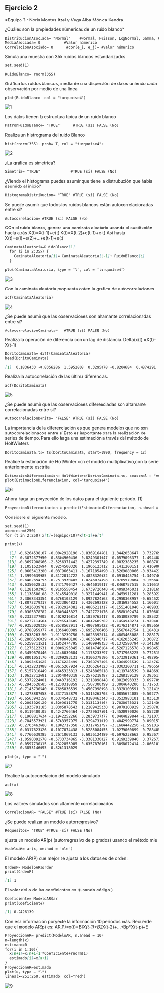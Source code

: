 ## Ejercicio 2
*Equipo 3 : Noria Montes Itzel y Vega Alba Mónica Kendra. 

¿Cuáles son la propiedades númericas de un ruido blanco?

```markdown
DistribucionAsociada= "Normal"    #Normal, Poisson, LogNormal, Gamma, ChiCudrada, Exponencial
MediaAsociada= 0           #Valor númerico
CorrelacionAsociado= 0      #cor(e_i, e_j)= #Valor númerico
```
Simula una muestra con 355 ruidos blancos estandarizados 
```markdown
set.seed(1) 

RuidoBlanco= rnorm(355)
```
Gráfica los ruidos blancos, mediante una dispersión de datos uniendo cada observación por medio de una línea
```markdown
plot(RuidoBlanco, col = "turquoise4")
```
![1](https://user-images.githubusercontent.com/57273828/68147658-25c10380-ff00-11e9-8209-5c008f8d0d7e.png)

Los datos tienen la estructura típica de un ruido blanco
```markdown
PatronRuidoBlanco= "TRUE"      #TRUE (sí) FALSE (No)
```
Realiza un histrograma del ruido Blanco
```markdown
hist(rnorm(355), prob= T, col = "turquoise4")
```
![2](https://user-images.githubusercontent.com/57273828/68147702-3c675a80-ff00-11e9-8017-a93de7536a3b.png)

¿La gráfica es símetrica?
```markdown
Simetria= "TRUE"              #TRUE (sí) FALSE (No)
```
¿Viendo el histograma puedes asumir que tiene la distrubución que había asumido al inicio?
```markdown
HistogramaDistribucion= "TRUE" #TRUE (sí) FALSE (No)
```
Se puede asumir que todos los ruidos blancos están autocorrelacionadas entre si?
```markdown
Autocorrelacion= #TRUE (sí) FALSE (No)
```
COn el ruido blanco, genera una caminata aleatoria usando el sustitución hacía atrás
X(t)=X(t-1)+e(t)
X(t)=X(t-2)+e(t-1)+e(t)
Así hasta 
X(t)=e(1)+e(2)+...+e(t-1)+e(t)
```markdown
CaminataAleatoria=RuidoBlanco[1]
  for (i in 2:355) {
    CaminataAleatoria[i]= CaminataAleatoria[i-1]+ RuidoBlanco[i]
  }
    
plot(CaminataAleatoria, type = "l", col = "turquoise4")
```
![3](https://user-images.githubusercontent.com/57273828/68147722-51dc8480-ff00-11e9-9cee-18dfbdfd6dc3.png)

Con la caminata aleatoria propuesta obten la gráfica de autocorrelaciones
```markdown
acf(CaminataAleatoria)
```
![4](https://user-images.githubusercontent.com/57273828/68147752-66b91800-ff00-11e9-8d05-d04fd6551c02.png)

¿Se puede asumir que las observaciones son altamante correlacionadas entre sí?
```markdown
AutocorrelacionCaminata=   #TRUE (sí) FALSE (No)
```
Realiza la operación de diferencia con un lag de distancia.
Delta(x(t))=X(t)-X(t-1)
```markdown
DoritoCaminata= diff(CaminataAleatoria)
head(DoritoCaminata)
```
```markdown
[1]  0.1836433 -0.8356286  1.5952808  0.3295078 -0.8204684  0.4874291
```
Realiza la autocorrelación de las última diferencias.
```markdown
acf(DoritoCaminata)
```
![5](https://user-images.githubusercontent.com/57273828/68147810-7c2e4200-ff00-11e9-8e70-e6843ffc1312.png)

¿Se puede asumir que las observaciones diferenciadas son altamante correlacionadas entre sí?
```markdown
AutocorrelacionDorito= "FALSE" #TRUE (sí) FALSE (No)
```
La importancia de la diferenciación es que genera modelos que no son autocorrelacionados entre sí
Esto es importante para la realización de series de tiempo. Para ello haga una estimación a través del método de 
HoltWinters
```markdown
DoritoCaminata.ts= ts(DoritoCaminata, start=1990, frequency = 12)
```
Realice la estimación de HoltWinter con el modelo multiplicativo,con la serie anteriormente esctrita
```markdown
EstimacionDiferenciacion= HoltWinters(DoritoCaminata.ts, seasonal = "mult" )
plot(EstimacionDiferenciacion, col="turquoise4")
```
![6](https://user-images.githubusercontent.com/57273828/68147851-910ad580-ff00-11e9-9caa-5fc18c19e7ad.png)

Ahora haga un proyección de los datos para el siguiente periodo. (1)
```markdown
ProyeccionDiferenciacion = predict(EstimacionDiferenciacion, n.ahead = 1)
```
Considere el siguiente modelo:
```markdown
set.seed(1)
x=e=rnorm(250)
for (t in 2:250) x[t]=(equipo/10)*x[t-1]+e[t]
```
```markdown
print(x)
```
```markdown
  [1] -0.6264538107 -0.0042928190 -0.8369164581  1.3442058647  0.7327695312 -0.6006375247
  [7]  0.3072377950  0.8304960436  0.8249301647 -0.0579093377  1.4944083671  0.8381657466
 [13] -0.3697908566 -2.3256371442  0.4272397749  0.0832383235  0.0087812339  0.9464705809
 [19]  1.1051623694  0.9254500320  1.1966123812  1.1411200151  0.4169009879 -1.8642813995
 [25]  0.0605413280 -0.0379663411 -0.1671854090 -1.5209080066 -0.9344224571  0.1376148231
 [31]  1.3999639985  0.3172014722  0.4828320532  0.0910445754 -1.3497461842 -0.8199184186
 [37] -0.6402654793 -0.2513930405  1.0246074598  1.0705579864  0.1566437997 -0.2063685402
 [43]  0.6350528133  0.7471790427 -0.4646019817 -0.8468757515  0.1105192367  0.8016886955
 [49]  0.1281603965  0.9195558454  0.6739726340 -0.4098346031  0.2181693105 -1.0639123029
 [55]  1.1138500108  2.3145549018  0.3271449941 -0.9459911281  0.2859222890 -0.0492779172
 [61]  2.3868343854  0.6768103129  0.8927824563  0.2958368957 -0.6545221402 -0.0075643425
 [67] -1.8072279317  0.9233864821  0.4302692828  2.3016924552  1.1660172655 -0.3601412513
 [73]  0.5026839781 -0.7832924382 -1.4886211317 -0.1551401040 -0.4898339044 -0.1458448197
 [79]  0.0305878782 -0.5803445827 -0.7427721076 -0.3580102474  1.0706839223 -1.2023616237
 [85]  0.2332377005  0.4029216814  1.1839763417  0.0510089789  0.3853215036  0.3826952418
 [91] -0.4277114584  1.0795543685  1.4842689262  1.1454943274  1.9304817528  1.1376309514
 [97] -0.9353029230 -0.8538562911 -1.4807695022 -0.9176314871 -0.8956561234 -0.2265809639
[103] -0.9788959377 -0.1356400089 -0.6952766466  1.5587042754  1.1843187586  1.2654698571
[109]  0.7638263150  1.9113239750 -0.0623392614 -0.4803465088  1.2881782859 -0.2642428675
[115] -0.2866536039 -0.4788040106 -0.4636340717 -0.4182035245  0.3687272739 -0.0667123001
[121] -0.5259711521  1.1852474795  0.1409948353 -0.1372580794 -0.1413681650  0.6702558575
[127]  0.1275123531  0.0006195345 -0.6814746184 -0.5287126578 -0.0984533569 -0.6184304933
[133]  0.3459670446 -1.4146039684 -0.1178233297 -1.5717968225 -0.7725151736 -0.7600344565
[139] -0.8801051176 -0.3209283131 -2.0106379196  0.5733919361 -1.4929548554 -0.9114168581
[145] -1.3893451625 -1.1676225499  1.7368797806  0.5384595539 -1.1247626643 -1.9780343337
[151] -0.1432231988 -0.0615267924 -0.3365264123 -1.0303200711 -1.7965563315 -1.6141591961
[157]  0.5157810449 -0.4665323813 -1.5243865618  1.4119746539  0.8486927735  0.0159607311
[163]  1.0632712681  1.2054040318 -0.2576218387  2.1288159129  0.3836177437 -1.3094093271
[169] -0.5372224001  0.0463716192  2.3218898848  0.8023693333  0.6977096054  0.1321599463
[175] -0.2943528585 -0.1230318859  0.7507300399  2.3004640206  1.7175316449  1.7231678919
[181] -0.7143730540  0.7695836539  0.4507998998 -1.3320100591  0.1214197249 -0.1223286872
[187]  1.4278887058 -0.3377153879 -0.5315263703 -1.0855674085 -0.5027741840  0.2511795243
[193] -0.6563943158  0.6334548732 -1.0180463243 -1.3533983101  1.0351382138 -0.7053060012
[199]  0.2003829120 -0.3209611775  0.3131134864  1.7828073321  2.1214306331  0.3055213892
[205] -2.1935791185  1.8395878543  1.2189425230  0.9070100929  0.2587035047  0.5877194744
[211]  0.0119400105  0.4242766464 -0.2729637501 -1.4520970026  0.5522091667  1.6854077755
[217]  0.1968817634 -1.1942252266  0.2839737377  0.0404829844 -1.7210735115 -0.5141901938
[223] -0.7845573921 -0.5763357975 -1.3294731019  1.4042999774  0.0901579568 -1.5784660252
[229] -0.2763463688  0.1802717358 -0.9317451797 -3.1684442256 -1.5910149702  0.0932031448
[235] -0.0317623326 -0.1077074438  0.5285084955 -1.0279060899  0.7884052173  0.2311775369
[241]  0.7766639285  1.2671069133  0.6036124889 -0.6976238662  0.9536773961 -1.7140617260
[247] -1.0590092578 -0.5733734865 -0.3381330827  0.9190239840  0.3726735735  0.5030511649
[253]  0.0597730315 -0.2322855985  0.6357870561  1.3098072414 -2.0661016112  0.0411612652
[259]  0.3853146095 -0.3261318029
```
```markdown
plot(x, type = "l")
```
![7](https://user-images.githubusercontent.com/57273828/68147891-a2ec7880-ff00-11e9-958c-3793815ebedd.png)

Realice la autocorrelacion del modelo simulado
```markdown
acf(x)
```
![8](https://user-images.githubusercontent.com/57273828/68147940-b4ce1b80-ff00-11e9-88b7-fac1ffc3bb95.png)

Los valores simulados son altamente correlacionados
```markdown
CorrelacionAR= "FALSE" #TRUE (sí) FALSE (No)
```
¿Se puede realizar un modelo autorregresivo?
```markdown
Requesitos= "TRUE" #TRUE (sí) FALSE (No)
```
ajusta un modelo AR(p) (autorregresivo de p grados) usando el método mle
```markdown
ModeloAR= ar(x, method = "mle")
```
El modelo AR(P) que mejor se ajusta a los datos es de orden:
```markdown
OrdenP= ModeloAR$order
print(OrdenP)
```
```markdown
[1] 1
```
El valor del o de los coeficientes es :(usando código )
```markdown
Coeficiente= ModeloAR$ar
print(Coeficiente)
```
```markdown
[1] 0.2426139
```
Con esa información poryecte la información 10 periodos más. Recuerde que el modelo AR(p) es: AR(P)=x(t)=B1*X(t-1)+B2*X(t-2)+...+Bp*X(t-p)+E
```markdown
ProyeccionAR= predict(ModeloAR, n.ahead = 10)
n=length(x)
estimado=0
for(i in 1:10){
  x[n+i]=x[n+i-1]*Coeficiente+rnorm(1)
  estimado[i]=x[n+i]
}
ProyeccionAR=estimado
plot(x, type = "l")
lines(x=251:260, estimado, col="red")
```
![9](https://user-images.githubusercontent.com/57273828/68147988-c9aaaf00-ff00-11e9-9a24-301ace5d1493.png)
